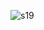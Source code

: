 ![s19](https://cloud.githubusercontent.com/assets/16949849/13327095/80da14a0-dc0e-11e5-879e-14b84628584f.png)
